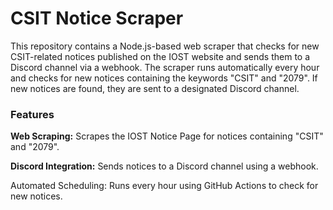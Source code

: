 <h1>CSIT Notice Scraper</h1>
This repository contains a Node.js-based web scraper that checks for new CSIT-related notices published on the IOST website and sends them to a Discord channel via a webhook. The scraper runs automatically every hour and checks for new notices containing the keywords "CSIT" and "2079". If new notices are found, they are sent to a designated Discord channel.

<h3>Features</h3>
<b>Web Scraping:</b> Scrapes the IOST Notice Page for notices containing "CSIT" and "2079". <br>

<b>Discord Integration:</b> Sends notices to a Discord channel using a webhook.<br>

<b></b>Automated Scheduling:</b> Runs every hour using GitHub Actions to check for new notices.
